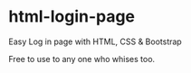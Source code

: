 # html-login-page

Easy Log in page with HTML, CSS & Bootstrap

Free to use to any one who whises too.
